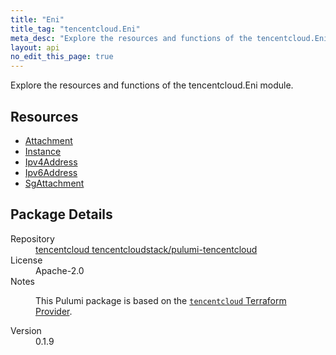 ```yaml
---
title: "Eni"
title_tag: "tencentcloud.Eni"
meta_desc: "Explore the resources and functions of the tencentcloud.Eni module."
layout: api
no_edit_this_page: true
---
```


<!-- WARNING: this file was generated by Pulumi Docs Generator. -->
<!-- Do not edit by hand unless you're certain you know what you are doing! -->

Explore the resources and functions of the tencentcloud.Eni module.

<h2 id="resources">Resources</h2>
<ul class="api">
    <li><a href="attachment/" title="Attachment"><span class="api-symbol api-symbol--resource"></span>Attachment</a></li>
    <li><a href="instance/" title="Instance"><span class="api-symbol api-symbol--resource"></span>Instance</a></li>
    <li><a href="ipv4address/" title="Ipv4Address"><span class="api-symbol api-symbol--resource"></span>Ipv4Address</a></li>
    <li><a href="ipv6address/" title="Ipv6Address"><span class="api-symbol api-symbol--resource"></span>Ipv6Address</a></li>
    <li><a href="sgattachment/" title="SgAttachment"><span class="api-symbol api-symbol--resource"></span>SgAttachment</a></li>
</ul>

<h2 id="package-details">Package Details</h2>
<dl class="package-details">
	<dt>Repository</dt>
	<dd><a href="https://github.com/tencentcloudstack/pulumi-tencentcloud">tencentcloud tencentcloudstack/pulumi-tencentcloud</a></dd>
	<dt>License</dt>
	<dd>Apache-2.0</dd>
	<dt>Notes</dt>
	<dd><p>This Pulumi package is based on the <a href="https://github.com/tencentcloudstack/terraform-provider-tencentcloud"><code>tencentcloud</code> Terraform Provider</a>.</p>
</dd>
	<dt>Version</dt>
	<dd>0.1.9</dd>
</dl>

